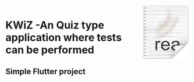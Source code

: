 <img src="icon.png" align="right" />

# KWiZ -An Quiz type application where tests can be performed

## Simple Flutter project
